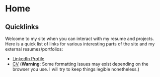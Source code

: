 # Home

## Quicklinks
Welcome to my site when you can interact with my resume and projects. Here is a quick list 
of links for various interesting parts of the site and my external resumes/portfolios:  
* [LinkedIn Profile](www.linkedin.com/in/nathanphippsoneill/)
* [CV](CV_NathanPhippsONeill_2022.html) (**Warning**: Some formatting issues may exist 
depending on the browser you use. I will try to keep things legible nonetheless.)

## 
